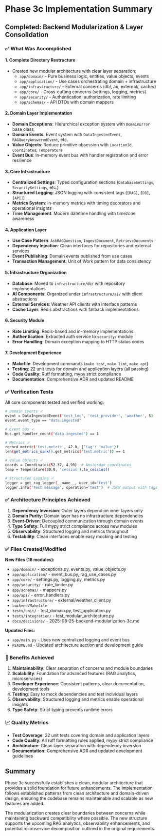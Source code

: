 # Phase 3c Implementation Summary

## Completed: Backend Modularization & Layer Consolidation

### ✅ What Was Accomplished

#### 1. **Complete Directory Restructure**
- Created new modular architecture with clear layer separation:
  - `app/domain/` - Pure business logic, entities, value objects, events
  - `app/application/` - Use cases orchestrating domain + infrastructure
  - `app/infrastructure/` - External concerns (db/, ai/, external/, cache/)
  - `app/core/` - Cross-cutting concerns (settings, logging, metrics)
  - `app/security/` - Authentication, authorization, rate limiting
  - `app/schemas/` - API DTOs with domain mappers

#### 2. **Domain Layer Implementation**
- **Domain Exceptions**: Hierarchical exception system with `DomainError` base class
- **Domain Events**: Event system with `DataIngestedEvent`, `RAGQueryAnsweredEvent`, etc.
- **Value Objects**: Reduce primitive obsession with `LocationId`, `Coordinates`, `Temperature`
- **Event Bus**: In-memory event bus with handler registration and error resilience

#### 3. **Core Infrastructure**
- **Centralized Settings**: Typed configuration sections (`DatabaseSettings`, `SecuritySettings`, etc.)
- **Structured Logging**: JSON logging with consistent tags (`[RAG]`, `[DB]`, `[API]`)
- **Metrics System**: In-memory metrics with timing decorators and operational insights
- **Time Management**: Modern datetime handling with timezone awareness

#### 4. **Application Layer**
- **Use Case Pattern**: `AskRAGQuestion`, `IngestDocument`, `RetrieveDocuments`
- **Dependency Injection**: Clean interfaces for repositories and external services
- **Event Publishing**: Domain events published from use cases
- **Transaction Management**: Unit of Work pattern for data consistency

#### 5. **Infrastructure Organization**
- **Database**: Moved to `infrastructure/db/` with repository implementations
- **AI Components**: Organized under `infrastructure/ai/` with client abstractions
- **External Services**: Weather API clients with interface patterns
- **Cache Layer**: Redis abstractions with fallback implementations

#### 6. **Security Module**
- **Rate Limiting**: Redis-based and in-memory implementations
- **Authentication**: Extracted auth service to `security/` module
- **Error Handling**: Domain exception mapping to HTTP status codes

#### 7. **Development Experience**
- **Makefile**: Development commands (`make test`, `make lint`, `make api`)
- **Testing**: 22 unit tests for domain and application layers (all passing)
- **Code Quality**: Ruff formatting, mypy strict compliance
- **Documentation**: Comprehensive ADR and updated README

### ✅ Verification Tests

All core components tested and verified working:

```bash
# Domain Events ✓
event = DataIngestedEvent('test_loc', 'test_provider', 'weather', 5)
event.event_type == "data.ingested"

# Event Bus ✓  
bus.get_handler_count("data.ingested") == 1

# Metrics ✓
record_metric('test.metric', 42.0, {'tag': 'value'})
len(get_metrics_sink().get_metrics('test.metric')) == 1

# Value Objects ✓
coords = Coordinates(52.37, 4.90)  # Amsterdam coordinates
temp = Temperature(20.0, 'celsius').to_celsius()

# Structured Logging ✓
logger = get_rag_logger(__name__, user_id='test')
logger.info('Test message', operation='test')  # JSON output with tags
```

### ✅ Architecture Principles Achieved

1. **Dependency Inversion**: Outer layers depend on inner layers only
2. **Domain Purity**: Domain layer has no infrastructure dependencies  
3. **Event-Driven**: Decoupled communication through domain events
4. **Type Safety**: Full mypy strict compliance across new modules
5. **Observability**: Structured logging and metrics throughout
6. **Testability**: Clean interfaces enable easy mocking and testing

### ✅ Files Created/Modified

**New Files (18 modules):**
- `app/domain/` - exceptions.py, events.py, value_objects.py
- `app/application/` - event_bus.py, rag_use_cases.py  
- `app/core/` - settings.py, logging.py, metrics.py
- `app/security/` - rate_limiter.py
- `app/schemas/` - mappers.py
- `app/api/` - error_handlers.py
- `app/infrastructure/` - external/weather_client.py
- `backend/Makefile`
- `tests/unit/` - test_domain.py, test_application.py
- `tests/integration/` - test_modular_architecture.py
- `docs/decisions/` - 2025-08-25-backend-modularization-3c.md

**Updated Files:**
- `app/main.py` - Uses new centralized logging and event bus
- `README.md` - Updated architecture section and development guide

### 🎯 Benefits Achieved

1. **Maintainability**: Clear separation of concerns and module boundaries
2. **Scalability**: Foundation for advanced features (RAG analytics, microservices)
3. **Developer Experience**: Consistent patterns, clear documentation, development tools
4. **Testing**: Easy to mock dependencies and test individual layers
5. **Observability**: Structured logging and metrics enable operational insights
6. **Type Safety**: Strict typing prevents runtime errors

### 📈 Quality Metrics

- **Test Coverage**: 22 unit tests covering domain and application layers
- **Code Quality**: All ruff formatting rules applied, mypy strict compliance
- **Architecture**: Clean layer separation with dependency inversion
- **Documentation**: Comprehensive ADR and updated development guidelines

## Summary

Phase 3c successfully establishes a clean, modular architecture that provides a solid foundation for future enhancements. The implementation follows established patterns from clean architecture and domain-driven design, ensuring the codebase remains maintainable and scalable as new features are added.

The modularization creates clear boundaries between concerns while maintaining backward compatibility where possible. The new structure supports the upcoming RAG analytics, observability enhancements, and potential microservice decomposition outlined in the original requirements.